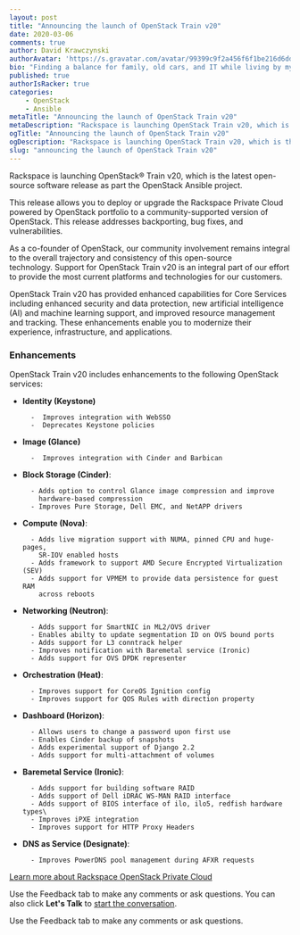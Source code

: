 ```yaml
---
layout: post
title: "Announcing the launch of OpenStack Train v20"
date: 2020-03-06
comments: true
author: David Krawczynski
authorAvatar: 'https://s.gravatar.com/avatar/99399c9f2a456f6f1be216d6ddde8b11'
bio: "Finding a balance for family, old cars, and IT while living by my mantra that 'luck is equal parts strength and spirit'!"
published: true
authorIsRacker: true
categories:
    - OpenStack
    - Ansible
metaTitle: "Announcing the launch of OpenStack Train v20"
metaDescription: "Rackspace is launching OpenStack Train v20, which is the latest open-source software release as part the OpenStack Ansible project."
ogTitle: "Announcing the launch of OpenStack Train v20"
ogDescription: "Rackspace is launching OpenStack Train v20, which is the latest open-source software release as part the OpenStack Ansible project."
slug: "announcing the launch of OpenStack Train v20" 
---
```


Rackspace is launching OpenStack&reg; Train v20, which is the latest open-source
software release as part the OpenStack Ansible project.

<!--more-->

This release allows you to deploy or upgrade the Rackspace Private Cloud powered
by OpenStack portfolio to a community-supported version of OpenStack. This
release addresses backporting, bug fixes, and vulnerabilities.

As a co-founder of OpenStack, our community involvement remains integral to the
overall trajectory and consistency of this open-source technology. Support for
OpenStack Train v20 is an integral part of our effort to provide the most current
platforms and technologies for our customers.

OpenStack Train v20 has provided enhanced capabilities for Core Services including
enhanced security and data protection, new artificial intelligence (AI) and machine
learning support, and improved resource management and tracking. These enhancements
enable you to modernize their experience, infrastructure, and applications.

### Enhancements

OpenStack Train v20 includes enhancements to the following OpenStack services:

- **Identity (Keystone)**

        -  Improves integration with WebSSO
        -  Deprecates Keystone policies

- **Image (Glance)**

        -  Improves integration with Cinder and Barbican

- **Block Storage (Cinder)**:

        - Adds option to control Glance image compression and improve
          hardware-based compression
        - Improves Pure Storage, Dell EMC, and NetAPP drivers

- **Compute (Nova)**:

        - Adds live migration support with NUMA, pinned CPU and huge-pages,
          SR-IOV enabled hosts
        - Adds framework to support AMD Secure Encrypted Virtualization (SEV)
        - Adds support for VPMEM to provide data persistence for guest RAM
          across reboots

- **Networking (Neutron)**:

        - Adds support for SmartNIC in ML2/OVS driver
        - Enables abilty to update segmentation ID on OVS bound ports
        - Adds support for L3 conntrack helper
        - Improves notification with Baremetal service (Ironic)
        - Adds support for OVS DPDK representer

- **Orchestration (Heat)**:

        - Improves support for CoreOS Ignition config
        - Improves support for QOS Rules with direction property

- **Dashboard (Horizon)**:

        - Allows users to change a password upon first use
        - Enables Cinder backup of snapshots
        - Adds experimental support of Django 2.2
        - Adds support for multi-attachment of volumes

- **Baremetal Service (Ironic)**:

        - Adds support for building software RAID
        - Adds support of Dell iDRAC WS-MAN RAID interface
        - Adds support of BIOS interface of ilo, ilo5, redfish hardware types\
        - Improves iPXE integration
        - Improves support for HTTP Proxy Headers

- **DNS as Service (Designate)**:

        - Improves PowerDNS pool management during AFXR requests

<a class="cta teal" id="cta" href="https://www.rackspace.com/openstack/private">Learn more about Rackspace OpenStack Private Cloud</a>

Use the Feedback tab to make any comments or ask questions. You can also click
**Let's Talk** to [start the conversation](https://www.rackspace.com/).

Use the Feedback tab to make any comments or ask questions.

